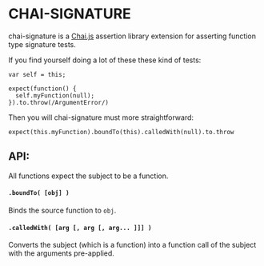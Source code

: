
# CHAI-SIGNATURE

chai-signature is a [Chai.js](http://chaijs.com/) assertion library extension for asserting function
type signature tests.

If you find yourself doing a lot of these these kind of tests:

    var self = this;

    expect(function() {
      self.myFunction(null);
    }).to.throw(/ArgumentError/)

Then you will chai-signature must more straightforward:

    expect(this.myFunction).boundTo(this).calledWith(null).to.throw

## API:

All functions expect the subject to be a function.

#### **`.boundTo( [obj] )`**

Binds the source function to `obj`.

#### **`.calledWith( [arg [, arg [, arg... ]]] )`**

Converts the subject (which is a function) into a function call of the subject
with the arguments pre-applied.

